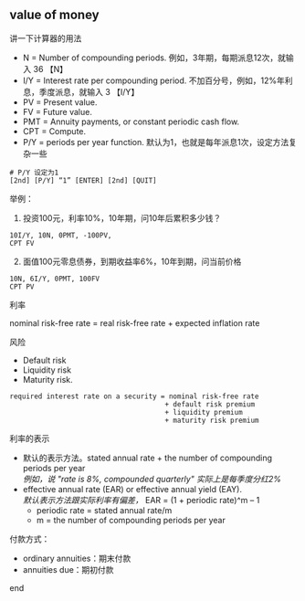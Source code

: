 
## value of money
讲一下计算器的用法
- N = Number of compounding periods. 例如，3年期，每期派息12次，就输入 36 【N】
- I/Y = Interest rate per compounding period. 不加百分号，例如，12%年利息，季度派息，就输入 3 【I/Y】
- PV = Present value.
- FV = Future value.
- PMT = Annuity payments, or constant periodic cash flow.
- CPT = Compute.
- P/Y = periods per year function. 默认为1，也就是每年派息1次，设定方法复杂一些
```
# P/Y 设定为1
[2nd] [P/Y] “1” [ENTER] [2nd] [QUIT]
```

举例：
1. 投资100元，利率10%，10年期，问10年后累积多少钱？
```
10I/Y, 10N, 0PMT, -100PV,
CPT FV
```
2. 面值100元零息债券，到期收益率6%，10年到期，问当前价格
```
10N, 6I/Y, 0PMT, 100FV
CPT PV
```



利率

nominal risk-free rate = real risk-free rate + expected inflation rate

风险
- Default risk
- Liquidity risk
- Maturity risk.

```
required interest rate on a security = nominal risk-free rate
                                      + default risk premium
                                      + liquidity premium
                                      + maturity risk premium
```

利率的表示
- 默认的表示方法。stated annual rate + the number of compounding periods per year  
*例如，说 "rate is 8%, compounded quarterly" 实际上是每季度分红2%*
- effective annual rate (EAR) or effective annual yield (EAY).  
*默认表示方法跟实际利率有偏差，* EAR = (1 + periodic rate)^m – 1  
    - periodic rate = stated annual rate/m
    - m = the number of compounding periods per year



付款方式：
- ordinary annuities：期末付款
- annuities due：期初付款






















end
